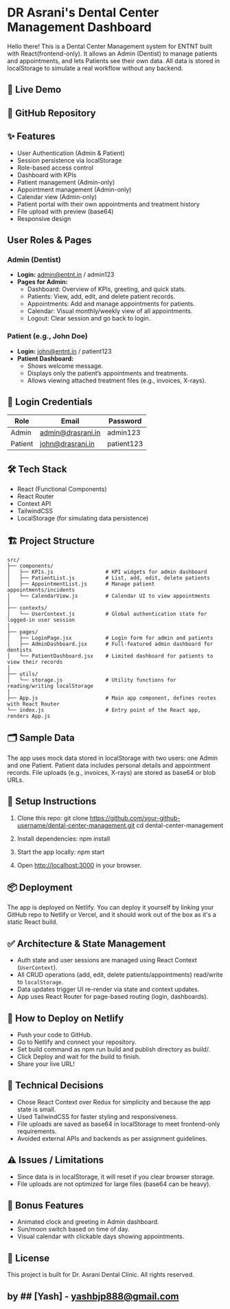 # DR Asrani's Dental Center Management Dashboard

Hello there! This is a Dental Center Management system for ENTNT built with React(frontend-only). It allows an Admin (Dentist) to manage patients and appointments, and lets Patients see their own data. All data is stored in localStorage to simulate a real workflow without any backend.

## 🔗 Live Demo



## 📂 GitHub Repository


## ✨ Features

- User Authentication (Admin & Patient)  
- Session persistence via localStorage  
- Role-based access control  
- Dashboard with KPIs  
- Patient management (Admin-only)  
- Appointment management (Admin-only)  
- Calendar view (Admin-only)  
- Patient portal with their own appointments and treatment history  
- File upload with preview (base64)  
- Responsive design

##  User Roles & Pages

### Admin (Dentist)
- **Login:** admin@entnt.in / admin123  
- **Pages for Admin:**
  - Dashboard: Overview of KPIs, greeting, and quick stats.
  - Patients: View, add, edit, and delete patient records.
  - Appointments: Add and manage appointments for patients.
  - Calendar: Visual monthly/weekly view of all appointments.
  - Logout: Clear session and go back to login.

### Patient (e.g., John Doe)
- **Login:** john@entnt.in / patient123  
- **Patient Dashboard:**
  - Shows welcome message.
  - Displays only the patient’s appointments and treatments.
  - Allows viewing attached treatment files (e.g., invoices, X-rays).

## 🔑 Login Credentials

| Role    | Email                | Password   |
|---------|----------------------|------------|
| Admin   | admin@drasrani.in    | admin123   |
| Patient | john@drasrani.in     | patient123 |

## 🛠️ Tech Stack

- React (Functional Components)
- React Router
- Context API
- TailwindCSS
- LocalStorage (for simulating data persistence)

## 🏗️ Project Structure

```plaintext
src/
├── components/
│   ├── KPIs.js                 # KPI widgets for admin dashboard
│   ├── PatientList.js          # List, add, edit, delete patients
│   ├── AppointmentList.js      # Manage patient appointments/incidents
│   └── CalendarView.js         # Calendar UI to view appointments
│
├── contexts/
│   └── UserContext.js          # Global authentication state for logged-in user session
│
├── pages/
│   ├── LoginPage.jsx           # Login form for admin and patients
│   ├── AdminDashboard.jsx      # Full-featured admin dashboard for dentists
│   └── PatientDashboard.jsx    # Limited dashboard for patients to view their records
│
├── utils/
│   └── storage.js              # Utility functions for reading/writing localStorage
│
├── App.js                      # Main app component, defines routes with React Router
└── index.js                    # Entry point of the React app, renders App.js
```





## 🗂️ Sample Data

The app uses mock data stored in localStorage with two users: one Admin and one Patient. Patient data includes personal details and appointment records. File uploads (e.g., invoices, X-rays) are stored as base64 or blob URLs.

## 🚀 Setup Instructions

1. Clone this repo:
git clone https://github.com/your-github-username/dental-center-management.git
cd dental-center-management


2. Install dependencies:
npm install


3. Start the app locally:
npm start


4. Open [http://localhost:3000](http://localhost:3000) in your browser.

## 📦 Deployment

The app is deployed on Netlify. You can deploy it yourself by linking your GitHub repo to Netlify or Vercel, and it should work out of the box as it's a static React build.

## ✅ Architecture & State Management

- Auth state and user sessions are managed using React Context (`UserContext`).
- All CRUD operations (add, edit, delete patients/appointments) read/write to `localStorage`.
- Data updates trigger UI re-render via state and context updates.
- App uses React Router for page-based routing (login, dashboards).

## 🚚 How to Deploy on Netlify

- Push your code to GitHub.
- Go to Netlify and connect your repository.
- Set build command as npm run build and publish directory as build/.
- Click Deploy and wait for the build to finish.
- Share your live URL!

## 📝 Technical Decisions

- Chose React Context over Redux for simplicity and because the app state is small.
- Used TailwindCSS for faster styling and responsiveness.
- File uploads are saved as base64 in localStorage to meet frontend-only requirements.
- Avoided external APIs and backends as per assignment guidelines.

## ⚠️ Issues / Limitations

- Since data is in localStorage, it will reset if you clear browser storage.
- File uploads are not optimized for large files (base64 can be heavy).

## 🎉 Bonus Features

- Animated clock and greeting in Admin dashboard.
- Sun/moon switch based on time of day.
- Visual calendar with clickable days showing appointments.

## 📄 License
This project is built for Dr. Asrani Dental Clinic. All rights reserved.

## by ## [Yash] - yashbjp888@gmail.com
